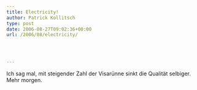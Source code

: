 ```yaml
---
title: Electricity!
author: Patrick Kollitsch
type: post
date: 2006-08-27T09:02:36+00:00
url: /2006/08/electricity/




---
```

Ich sag mal, mit steigender Zahl der Visarünne sinkt die Qualität selbiger. Mehr morgen.
